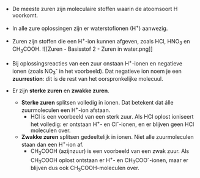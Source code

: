 - De meeste zuren zijn moleculaire stoffen waarin de atoomsoort H voorkomt.
- In alle zure oplossingen zijn er waterstofionen (H<sup>+</sup>) aanwezig.
- Zuren zijn stoffen die een H<sup>+</sup>-ion kunnen afgeven, zoals HCl, HNO<sub>3</sub> en CH<sub>3</sub>COOH.
![[Zuren - Basisstof 2 - Zuren in water.png]]
- Bij oplossingsreacties van een zuur onstaan H<sup>+</sup>-ionen en negatieve ionen (zoals NO<sub>3</sub><sup>-</sup> in het voorbeeld). Dat negatieve ion noem je een **zuurrestion**: dit is de rest van het oorspronkelijke molecuul.

- Er zijn **sterke zuren** en **zwakke zuren**.
	- **Sterke zuren** splitsen volledig in ionen. Dat betekent dat álle zuurmoleculen een H<sup>+</sup>-ion afstaan.
		- HCl is een voorbeeld van een sterk zuur. Als HCl oplost ioniseert het volledig: er ontstaan H<sup>+</sup>- en Cl<sup>-</sup>-ionen, en er blijven geen HCl moleculen over.
	- **Zwakke zuren** splitsen gedeeltelijk in ionen. Niet alle zuurmoleculen staan dan een H<sup>+</sup>-ion af.
		- CH<sub>3</sub>COOH (azijnzuur) is een voorbeeld van een zwak zuur. Als CH<sub>3</sub>COOH oplost ontstaan er H<sup>+</sup>- en CH<sub>3</sub>COO<sup>-</sup>-ionen, maar er blijven dus ook CH<sub>3</sub>COOH-moleculen over.